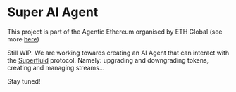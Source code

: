 # Super AI Agent
This project is part of the Agentic Ethereum organised by ETH Global (see more [here](https://ethglobal.com/events/agents))

Still WIP. We are working towards creating an AI Agent that can interact with the [Superfluid](https://www.superfluid.finance/) protocol. Namely: upgrading and downgrading tokens, creating and managing streams...

Stay tuned!
